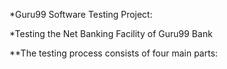*Guru99 Software Testing Project:

*Testing the Net Banking Facility of Guru99 Bank

**The testing process consists of four main parts:

